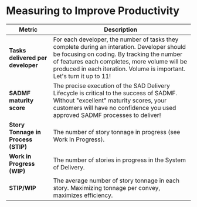 # Measuring to Improve Productivity

| Metric                            | Description                                                                           |
|-----------------------------------|---------------------------------------------------------------------------------------|
| **Tasks delivered per developer** | For each developer, the number of tasks they complete during an interation. Developer should be focusing on coding. By tracking the number of features each completes, more volume will be produced in each iteration. Volume is important. Let's turn it up to 11!|
|**SADMF maturity score**| The precise execution of the SAD Delivery Lifecycle is critical to the success of SADMF. Without "excellent" maturity scores, your customers will have no confidence you used approved SADMF processes to deliver!|
| **Story Tonnage in Process (STIP)**| The number of story tonnage in progress (see Work In Progress). 
| **Work in Progress (WIP)** | The number of stories in progress in the System of Delivery.
| **STIP/WIP** | The average number of story tonnage in each story. Maximizing tonnage per convey, maximizes efficiency.
